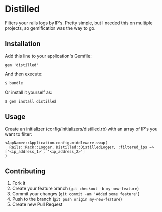# Distilled

Filters your rails logs by IP's.  Pretty simple, but I needed this on multiple projects, so gemification was the way to go.

## Installation

Add this line to your application's Gemfile:

    gem 'distilled'

And then execute:

    $ bundle

Or install it yourself as:

    $ gem install distilled

## Usage

Create an initializer (config/initializers/distilled.rb) with an array of IP's you want to filter:

    <AppName>::Application.config.middleware.swap(
      Rails::Rack::Logger, Distilled::DistilledLogger, :filtered_ips => ['<ip_address_1>', '<ip_address_2>']
    )

## Contributing

1. Fork it
2. Create your feature branch (`git checkout -b my-new-feature`)
3. Commit your changes (`git commit -am 'Added some feature'`)
4. Push to the branch (`git push origin my-new-feature`)
5. Create new Pull Request
